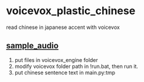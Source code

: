 # voicevox_plastic_chinese
read chinese in japanese accent with voicevox

## [sample_audio](./sample/)

1. put files in voicevox_engine folder
2. modify voicevox folder path in !run.bat, then run it.
3. put chinese sentence text in main.py:tmp
